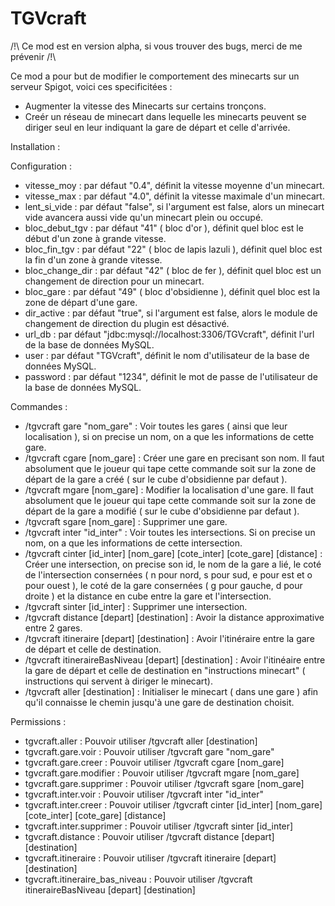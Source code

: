 # TGVcraft

/!\ Ce mod est en version alpha, si vous trouver des bugs, merci de me prévenir /!\

Ce mod a pour but de modifier le comportement des minecarts sur un serveur Spigot, voici ces specificitées : 
  * Augmenter la vitesse des Minecarts sur certains tronçons. 
  * Creér un réseau de minecart dans lequelle les minecarts peuvent se diriger seul en leur indiquant la gare de départ et celle d'arrivée.

Installation :

Configuration : 
  * vitesse_moy : par défaut "0.4", définit la vitesse moyenne d'un minecart. 
  * vitesse_max : par défaut "4.0", définit la vitesse maximale d'un minecart. 
  * lent_si_vide : par défaut "false", si l'argument est false, alors un minecart vide avancera aussi vide qu'un minecart plein ou occupé. 
  * bloc_debut_tgv : par défaut "41" ( bloc d'or ), définit quel bloc est le début d'un zone à grande vitesse. 
  * bloc_fin_tgv : par défaut "22" ( bloc de lapis lazuli ), définit quel bloc est la fin d'un zone à grande vitesse. 
  * bloc_change_dir : par défaut "42" ( bloc de fer ), définit quel bloc est un changement de direction pour un minecart.
  * bloc_gare : par défaut "49" ( bloc d'obsidienne ), définit quel bloc est la zone de départ d'une gare. 
  * dir_active : par défaut "true", si l'argument est false, alors le module de changement de direction du plugin est désactivé. 
  * url_db : par défaut "jdbc:mysql://localhost:3306/TGVcraft", définit l'url de la base de données MySQL. 
  * user : par défaut "TGVcraft", définit le nom d'utilisateur de la base de données MySQL. 
  * password : par défaut "1234", définit le mot de passe de l'utilisateur de la base de données MySQL. 

Commandes : 
  * /tgvcraft gare "nom_gare" : Voir toutes les gares ( ainsi que leur localisation ), si on precise un nom, on a que les informations de cette gare. 
  * /tgvcraft cgare [nom_gare] : Créer une gare en precisant son nom. Il faut absolument que le joueur qui tape cette commande soit sur la zone de départ de la gare a créé ( sur le cube d'obsidienne par defaut ). 
  * /tgvcraft mgare [nom_gare] : Modifier la localisation d'une gare. Il faut absolument que le joueur qui tape cette commande soit sur la zone de départ de la gare a modifié ( sur le cube d'obsidienne par defaut ). 
  * /tgvcraft sgare [nom_gare] : Supprimer une gare. 
  * /tgvcraft inter "id_inter" : Voir toutes les intersections. Si on precise un nom, on a que les informations de cette intersection. 
  * /tgvcraft cinter [id_inter] [nom_gare] [cote_inter] [cote_gare] [distance] : Créer une intersection, on precise son id, le nom de la gare a lié, le coté de l'intersection consernées ( n pour nord, s pour sud, e pour est et o pour ouest ), le coté de la gare consernées ( g pour gauche, d pour droite ) et la distance en cube entre la gare et l'intersection. 
  * /tgvcraft sinter [id_inter] : Supprimer une intersection. 
  * /tgvcraft distance [depart] [destination] : Avoir la distance approximative entre 2 gares. 
  * /tgvcraft itineraire [depart] [destination] : Avoir l'itinéraire entre la gare de départ et celle de destination. 
  * /tgvcraft itineraireBasNiveau [depart] [destination] : Avoir l'itinéaire entre la gare de départ et celle de destination en "instructions minecart" ( instructions qui servent à diriger le minecart). 
  * /tgvcraft aller [destination] : Initialiser le minecart ( dans une gare ) afin qu'il connaisse le chemin jusqu'à une gare de destination choisit. 

Permissions : 
  * tgvcraft.aller : Pouvoir utiliser /tgvcraft aller [destination] 
  * tgvcraft.gare.voir : Pouvoir utiliser /tgvcraft gare "nom_gare" 
  * tgvcraft.gare.creer : Pouvoir utiliser /tgvcraft cgare [nom_gare] 
  * tgvcraft.gare.modifier : Pouvoir utiliser /tgvcraft mgare [nom_gare] 
  * tgvcraft.gare.supprimer : Pouvoir utiliser /tgvcraft sgare [nom_gare] 
  * tgvcraft.inter.voir : Pouvoir utiliser /tgvcraft inter "id_inter" 
  * tgvcraft.inter.creer : Pouvoir utiliser /tgvcraft cinter [id_inter] [nom_gare] [cote_inter] [cote_gare] [distance] 
  * tgvcraft.inter.supprimer : Pouvoir utiliser /tgvcraft sinter [id_inter] 
  * tgvcraft.distance : Pouvoir utiliser /tgvcraft distance [depart] [destination] 
  * tgvcraft.itineraire : Pouvoir utiliser /tgvcraft itineraire [depart] [destination] 
  * tgvcraft.itineraire_bas_niveau : Pouvoir utiliser /tgvcraft itineraireBasNiveau [depart] [destination] 
